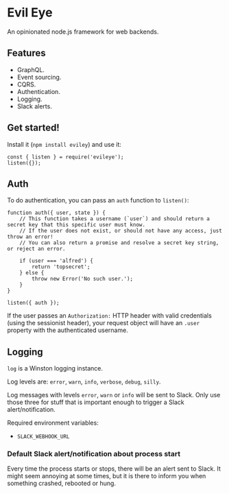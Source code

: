 Evil Eye
========

An opinionated node.js framework for web backends.


Features
--------

* GraphQL.
* Event sourcing.
* CQRS.
* Authentication.
* Logging.
* Slack alerts.


Get started!
------------

Install it (`npm install eviley`) and use it:

```
const { listen } = require('evileye');
listen({});
```


Auth
----

To do authentication, you can pass an `auth` function to `listen()`:

```
function auth({ user, state }) {
    // This function takes a username (`user`) and should return a secret key that this specific user must know.
    // If the user does not exist, or should not have any access, just throw an error!
    // You can also return a promise and resolve a secret key string, or reject an error.

    if (user === 'alfred') {
        return 'topsecret';
    } else {
        throw new Error('No such user.');
    }
}

listen({ auth });
```

If the user passes an `Authorization:` HTTP header with valid credentials (using the sessionist header),
your request object will have an `.user` property with the authenticated username.


Logging
-------

`log` is a Winston logging instance.

Log levels are: `error`, `warn`, `info`, `verbose`, `debug`, `silly`.

Log messages with levels `error`, `warn` or `info` will be sent to Slack.
Only use those three for stuff that is important enough to trigger a Slack alert/notification.

Required environment variables:

* `SLACK_WEBHOOK_URL`

### Default Slack alert/notification about process start

Every time the process starts or stops, there will be an alert sent to Slack.
It might seem annoying at some times, but it is there to inform you when something crashed, rebooted or hung.

